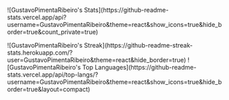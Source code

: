 <p style='width=100%'>![GustavoPimentaRibeiro's Stats](https://github-readme-stats.vercel.app/api?username=GustavoPimentaRibeiro&theme=react&show_icons=true&hide_border=true&count_private=true)</p>
<div style='width=100%; height=300px'>
  ![GustavoPimentaRibeiro's Streak](https://github-readme-streak-stats.herokuapp.com/?user=GustavoPimentaRibeiro&theme=react&hide_border=true)
  ![GustavoPimentaRibeiro's Top Languages](https://github-readme-stats.vercel.app/api/top-langs/?username=GustavoPimentaRibeiro&theme=react&show_icons=true&hide_border=true&layout=compact)
</div>
